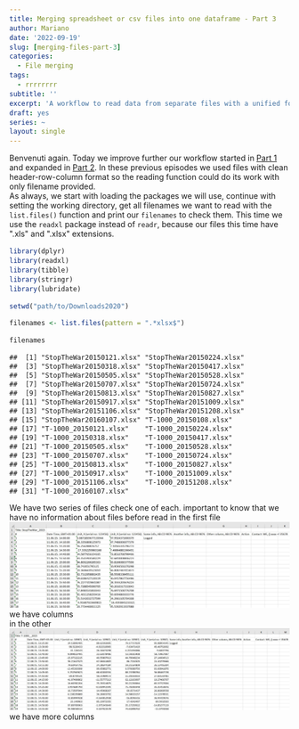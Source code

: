 ```yaml
---
title: Merging spreadsheet or csv files into one dataframe - Part 3
author: Mariano
date: '2022-09-19'
slug: [merging-files-part-3]
categories:
  - File merging
tags:
  - rrrrrrrr
subtitle: ''
excerpt: 'A workflow to read data from separate files with a unified format, merge them into a single data frame, then export them as one file. Part 3 - dealing with untidy columns and rows.'
draft: yes
series: ~
layout: single
---
```


Benvenuti again. Today we improve further our workflow started in [Part 1](https://datamariano.netlify.app/blog/2022-09-07-merging-spreadsheet-or-csv-files-into-one-dataframe-part-1/) and expanded in [Part 2](https://datamariano.netlify.app/blog/2022-09-14-merging-spreadsheet-or-csv-files-into-one-dataframe-part-2/). In these previous episodes we used files with clean header-row-column format so the reading function could do its work with only filename provided.  \
As always, we start with loading the packages we will use, continue with setting the working directory, get all filenames we want to read with the `list.files()` function and print our `filenames` to check them. This time we use the `readxl` package instead of `readr`, because our files this time have ".xls" and ".xlsx" extensions.


```r
library(dplyr)
library(readxl)
library(tibble)
library(stringr)
library(lubridate)
```




```r
setwd("path/to/Downloads2020")
```


```r
filenames <- list.files(pattern = ".*xlsx$")
```


```r
filenames
```

```
##  [1] "StopTheWar20150121.xlsx" "StopTheWar20150224.xlsx"
##  [3] "StopTheWar20150318.xlsx" "StopTheWar20150417.xlsx"
##  [5] "StopTheWar20150505.xlsx" "StopTheWar20150528.xlsx"
##  [7] "StopTheWar20150707.xlsx" "StopTheWar20150724.xlsx"
##  [9] "StopTheWar20150813.xlsx" "StopTheWar20150827.xlsx"
## [11] "StopTheWar20150917.xlsx" "StopTheWar20151009.xlsx"
## [13] "StopTheWar20151106.xlsx" "StopTheWar20151208.xlsx"
## [15] "StopTheWar20160107.xlsx" "T-1000_20150108.xlsx"   
## [17] "T-1000_20150121.xlsx"    "T-1000_20150224.xlsx"   
## [19] "T-1000_20150318.xlsx"    "T-1000_20150417.xlsx"   
## [21] "T-1000_20150505.xlsx"    "T-1000_20150528.xlsx"   
## [23] "T-1000_20150707.xlsx"    "T-1000_20150724.xlsx"   
## [25] "T-1000_20150813.xlsx"    "T-1000_20150827.xlsx"   
## [27] "T-1000_20150917.xlsx"    "T-1000_20151009.xlsx"   
## [29] "T-1000_20151106.xlsx"    "T-1000_20151208.xlsx"   
## [31] "T-1000_20160107.xlsx"
```

We have two series of files check one of each. important to know that we have no information about files before read in the first file ![stw image](stopthewar.jpg) we have columns \
in the other ![t1000 image](t1000.jpg) we have more columns












